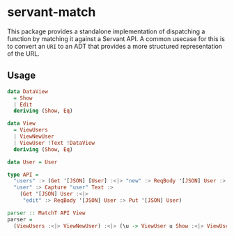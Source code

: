 # servant-match

This package provides a standalone implementation of dispatching a
function by matching it against a Servant API. A common usecase for
this is to convert an `URI` to an ADT that provides a more structured
representation of the URL.

## Usage

```haskell
data DataView
  = Show
  | Edit
  deriving (Show, Eq)

data View
  = ViewUsers
  | ViewNewUser
  | ViewUser !Text !DataView
  deriving (Show, Eq)

data User = User

type API =
  "users" :> (Get '[JSON] [User] :<|> "new" :> ReqBody '[JSON] User :> Post '[JSON] User) :<|>
  "user" :> Capture "user" Text :>
    (Get '[JSON] User :<|>
     "edit" :> ReqBody '[JSON] User :> Put '[JSON] User)

parser :: MatchT API View
parser =
  (ViewUsers :<|> ViewNewUser) :<|> (\u -> ViewUser u Show :<|> ViewUser u Edit)
```
